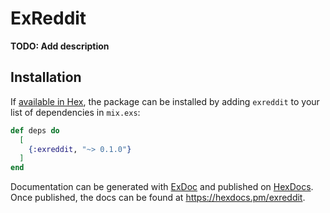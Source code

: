 # ExReddit

**TODO: Add description**

## Installation

If [available in Hex](https://hex.pm/docs/publish), the package can be installed
by adding `exreddit` to your list of dependencies in `mix.exs`:

```elixir
def deps do
  [
    {:exreddit, "~> 0.1.0"}
  ]
end
```

Documentation can be generated with [ExDoc](https://github.com/elixir-lang/ex_doc)
and published on [HexDocs](https://hexdocs.pm). Once published, the docs can
be found at <https://hexdocs.pm/exreddit>.

